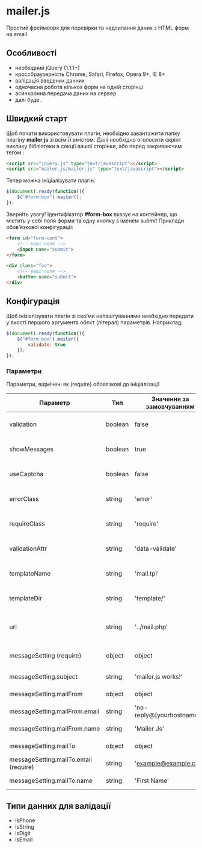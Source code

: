 # mailer.js
Простий фреймворк для перевірки та надсилання даних з HTML форм на email

## Особливості
+ необхідний jQuery (1.1.1+)
+ кроссбраузерність Chrome, Safari, Firefox, Opera 9+, IE 8+
+ валідація введених данних
+ одночасна робота кількох форм на одній сторінці
+ асинхронна передача даних на сервер
+ далі буде..



## Швидкий старт
Щоб почати використовувати плагін, необхідно завантажити папку плагіну **mailer.js** зі всім її вмістом.
Далі необхідно оголосити скріпт виклику бібліотеки в секції ***<head>*** вашої сторінки, або перед закриваючим тегом ***<body>***:

```html
<script src="jquery.js" type="text/javascript"></script>
<script src="mailer.js/mailer.js" type="text/javascript"></script>
```

Тепер можна ініціалізувати плагін:

```javascript
$(document).ready(function(){
    $("#form-box").mailer();
});
```

Зверніть увагу! Ідентифікатор **#form-box** вказує на контейнер, що містить у собі поля форми та одну кнопку з іменем *submit*
Приклади обов’язкової конфігурації:

```html
<form id="form-cont">
	<!-- ваші поля -->
	<input name="submit">
</form>
```
```html
<div class="foo">
	<!-- ваші поля -->
	<button name="submit">
</div>
```
## Конфігурація
Щоб інізіалізувати плагін зі своїми налаштуваннями необхідно передати у якості першого аргумента обєкт (літерал) параметрів.
Наприклад:

```javascript
$(document).ready(function(){
    $("#form-box").mailer({
        validate: true
    });
});
```

### Параметри
Параметри, відмічені як (require) обовязкові до ініціалізації

| Параметр                                 | Тип           | Значення за замовчуванням  | Опис                                                          |
| ---------------------------------------- | ------------- | -------------------------- | ------------------------------------------------------------- |
| validation                               | boolean       | false                      | Вмикає перевірку даних полів                                  |
| showMessages                             | boolean       | true                       | Вмикає виведення повідомлень                                  |
| useCaptcha                               | boolean       | false                      | Вмикає захист від ботів (капчу)                               |
| errorClass                               | string        | 'error'                    | Клас для поля з невірними даними                              |
| requireClass                             | string        | 'require'                  | Клас для обовязкового поля                                    |
| validationAttr                           | string        | 'data-validate'            | Атрибут для типу даних поля                                   |
| templateName                             | string        | 'mail.tpl'                 | Імя файлу шаблона повідомлення                                |
| templateDir                              | string        | 'template/'                | Шлях до папки з шаблонами                                     |
| url                                      | string        | '../mail.php'              | Шлях до обробника та відправника email                        |
| messageSetting (require)                 | object        | object                     | Налаштування для відправки на email                           |
| messageSetting.subject                   | string        | 'mailer.js works!'         | Тема повідомлення                                             |
| messageSetting.mailFrom                  | object        | object                     | Налаштування відправника                                      |
| messageSetting.mailFrom.email            | string        | 'no-reply@[yourhostname]'  | Email відправника                                             |
| messageSetting.mailFrom.name             | string        | 'Mailer Js'                | Імя відправника                                               |
| messageSetting.mailTo                    | object        | object                     | Налаштування отримувача                                       |
| messageSetting.mailTo.email (require)    | string        | 'example@example.com'      | Email отримувача                                              |
| messageSetting.mailTo.name               | string        | 'First Name'               | Імя отримувача                                                |


## Типи данних для валідації
+ isPhone
+ isString
+ isDigit
+ isEmail